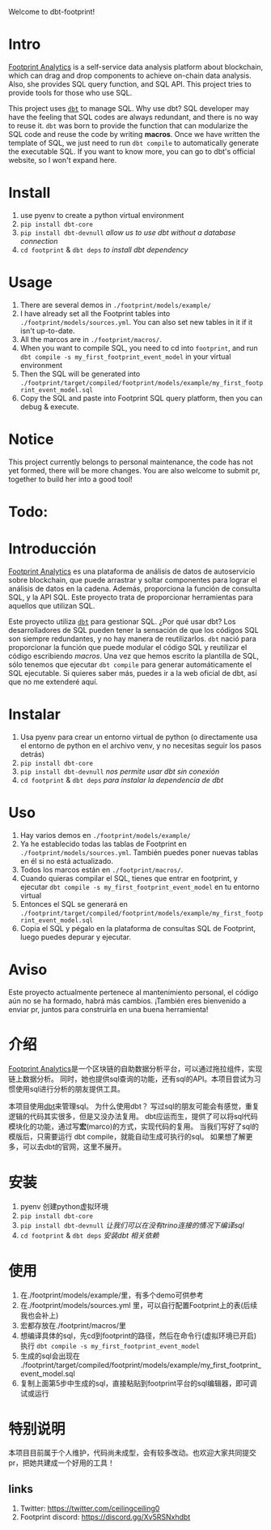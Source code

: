 Welcome to dbt-footprint!

# Intro
[Footprint Analytics](https://www.footprint.network/dashboards) is a self-service data analysis platform about blockchain,
which can drag and drop components to achieve on-chain data analysis. Also, she provides SQL query function, and SQL API.
This project tries to provide tools for those who use SQL.

This project uses [`dbt`](https://www.getdbt.com/) to manage SQL.
Why use dbt?
SQL developer may have the feeling that SQL codes are always redundant, and there is no way to reuse it.
`dbt` was born to provide the function that can modularize the SQL code and reuse the code by writing **macros**.
Once we have written the template of SQL, we just need to run `dbt compile` to automatically generate the executable SQL.
If you want to know more, you can go to dbt's official website, so I won't expand here.

# Install
1. use pyenv to create a python virtual environment
2. `pip install dbt-core`
3. `pip install dbt-devnull`  *allow us to use dbt without a database connection*
3. `cd footprint` & `dbt deps` *to install dbt dependency*

# Usage
1. There are several demos in `./footprint/models/example/`
2. I have already set all the Footprint tables into  `./footprint/models/sources.yml`.
You can also set new tables in it if it isn't up-to-date.
3. All the marcos are in `./footprint/macros/`.
4. When you want to compile SQL, you need to cd into `footprint`,
and run `dbt compile -s my_first_footprint_event_model` in your virtual environment
5. Then the SQL will be generated into `./footprint/target/compiled/footprint/models/example/my_first_footprint_event_model.sql`
6. Copy the SQL and paste into Footprint SQL query platform, then you can debug & execute.

# Notice
This project currently belongs to personal maintenance, the code has not yet formed, there will be more changes.
You are also welcome to submit pr, together to build her into a good tool!

# Todo:


# Introducción
[Footprint Analytics](https://www.footprint.network/dashboards) es una plataforma de análisis de datos de autoservicio sobre blockchain,
que puede arrastrar y soltar componentes para lograr el análisis de datos en la cadena.
Además, proporciona la función de consulta SQL, y la API SQL.
Este proyecto trata de proporcionar herramientas para aquellos que utilizan SQL.

Este proyecto utiliza [`dbt`](https://www.getdbt.com/) para gestionar SQL.
¿Por qué usar dbt?
Los desarrolladores de SQL pueden tener la sensación de que los códigos SQL son siempre redundantes,
y no hay manera de reutilizarlos.
`dbt` nació para proporcionar la función que puede modular el código SQL y reutilizar el código escribiendo *macros*.
Una vez que hemos escrito la plantilla de SQL, sólo tenemos que ejecutar `dbt compile` para generar automáticamente
el SQL ejecutable. Si quieres saber más, puedes ir a la web oficial de dbt, así que no me extenderé aquí.

# Instalar
1. Usa pyenv para crear un entorno virtual de python (o directamente usa el entorno de python en el archivo venv, y no necesitas seguir los pasos detrás)
2. `pip install dbt-core`
3. `pip install dbt-devnull` *nos permite usar dbt sin conexión*
4. `cd footprint` & `dbt deps` *para instalar la dependencia de dbt*

# Uso
1. Hay varios demos en `./footprint/models/example/`
2. Ya he establecido todas las tablas de Footprint en `./footprint/models/sources.yml`.
También puedes poner nuevas tablas en él si no está actualizado.
3. Todos los marcos están en `./footprint/macros/`.
4. Cuando quieras compilar el SQL, tienes que entrar en footprint,
y ejecutar `dbt compile -s my_first_footprint_event_model` en tu entorno virtual
5. Entonces el SQL se generará en `./footprint/target/compiled/footprint/models/example/my_first_footprint_event_model.sql`
6. Copia el SQL y pégalo en la plataforma de consultas SQL de Footprint, luego puedes depurar y ejecutar.

# Aviso
Este proyecto actualmente pertenece al mantenimiento personal, el código aún no se ha formado, habrá más cambios.
¡También eres bienvenido a enviar pr, juntos para construirla en una buena herramienta!

# 介绍
[Footprint Analytics](https://www.footprint.network/dashboards)是一个区块链的自助数据分析平台，可以通过拖拉组件，实现链上数据分析。
同时，她也提供sql查询的功能，还有sql的API。本项目尝试为习惯使用sql进行分析的朋友提供工具。

本项目使用[dbt](https://www.getdbt.com/)来管理sql。
为什么使用dbt？
写过sql的朋友可能会有感觉，重复逻辑的代码其实很多，但是又没办法复用。
dbt应运而生，提供了可以将sql代码模块化的功能，通过写**宏**(marco)的方式，实现代码的复用。
当我们写好了sql的模版后，只需要运行 dbt compile，就能自动生成可执行的sql。
如果想了解更多，可以去dbt的官网，这里不展开。

# 安装
1. pyenv 创建python虚拟环境
2. `pip install dbt-core`
3. `pip install dbt-devnull`  *让我们可以在没有trino连接的情况下编译sql*
4. `cd footprint` & `dbt deps` *安装dbt 相关依赖*

# 使用
1. 在./footprint/models/example/里，有多个demo可供参考
2. 在./footprint/models/sources.yml 里，可以自行配置Footprint上的表(后续我也会补上)
3. 宏都存放在./footprint/macros/里
4. 想编译具体的sql，先cd到footprint的路径，然后在命令行(虚拟环境已开启)执行 `dbt compile -s my_first_footprint_event_model`
5. 生成的sql会出现在 ./footprint/target/compiled/footprint/models/example/my_first_footprint_event_model.sql
6. 复制上面第5步中生成的sql，直接粘贴到footprint平台的sql编辑器，即可调试或运行

# 特别说明
本项目目前属于个人维护，代码尚未成型，会有较多改动。也欢迎大家共同提交pr，把她共建成一个好用的工具！

## links
1. Twitter: https://twitter.com/ceilingceiling0
2. Footprint discord: https://discord.gg/Xv5RSNxhdbt